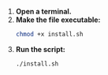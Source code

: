 1. **Open a terminal.**
2. **Make the file executable:**
   ```bash
   chmod +x install.sh
    ```
3. **Run the script:**
    ```bash
    ./install.sh
    ```
